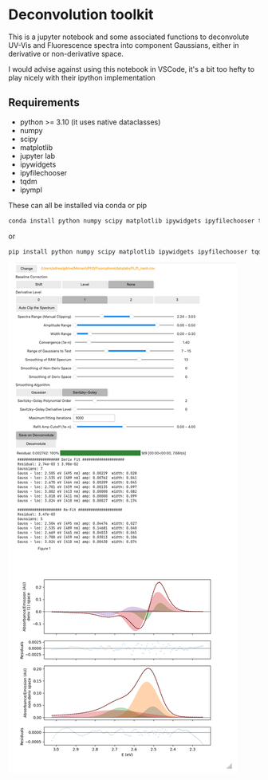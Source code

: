 # Deconvolution toolkit

This is a jupyter notebook and some associated functions to deconvolute UV-Vis and Fluorescence spectra into component Gaussians, either in derivative or non-derivative space.

I would advise against using this notebook in VSCode, it's a bit too hefty to play nicely with their ipython implementation

## Requirements

* python >= 3.10 (it uses native dataclasses)
* numpy
* scipy
* matplotlib
* jupyter lab
* ipywidgets
* ipyfilechooser
* tqdm
* ipympl

These can all be installed via conda or pip

```bash
conda install python numpy scipy matplotlib ipywidgets ipyfilechooser tqdm jupyterlab ipympl
```

or 

```bash
pip install python numpy scipy matplotlib ipywidgets ipyfilechooser tqdm jupyterlab ipympl
```

![](https://raw.githubusercontent.com/adreasnow/uv-vis-deconvolution/main/example.png)
